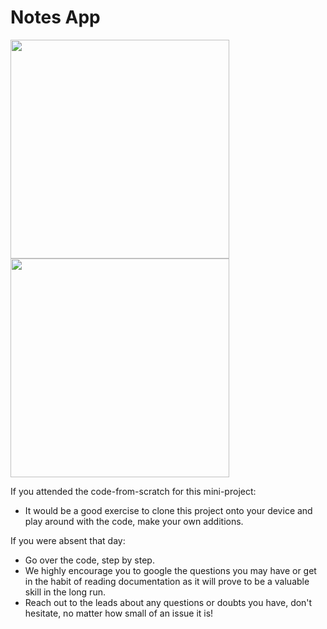 # Notes App

<img src="https://user-images.githubusercontent.com/67667005/193173031-3b25153f-516f-4eee-9a45-9743c5e2266c.png" width="350"> <img src="https://user-images.githubusercontent.com/67667005/193174020-c1b6014f-3c0d-40e2-a87b-91a11dbe093d.png" width="350">




If you attended the code-from-scratch for this mini-project:
- It would be a good exercise to clone this project onto your device and play around with the code, make your own additions.

If you were absent that day:
- Go over the code, step by step.
- We highly encourage you to google the questions you may have or get in the habit of reading documentation as it will prove to be a valuable skill in the long run. 
- Reach out to the leads about any questions or doubts you have, don't hesitate, no matter how small of an issue it is!
